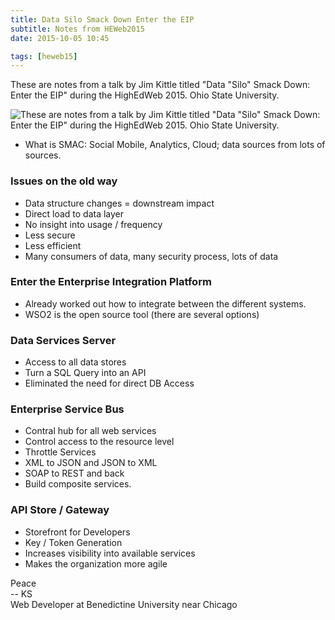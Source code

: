 ```yaml
---
title: Data Silo Smack Down Enter the EIP
subtitle: Notes from HEWeb2015
date: 2015-10-05 10:45

tags: [heweb15]
---
```


These are notes from a talk by Jim Kittle titled "Data "Silo" Smack Down: Enter the EIP" during the HighEdWeb 2015. Ohio State University. 

![These are notes from a talk by Jim Kittle titled "Data "Silo" Smack Down: Enter the EIP" during the HighEdWeb 2015. Ohio State University. ](https://s3-us-west-2.amazonaws.com/assets.kshermphoto.com/images/2015/heweb2015-eip.JPG)

* What is SMAC: Social Mobile, Analytics, Cloud; data sources from lots of sources.

### Issues on the old way 
* Data structure changes = downstream impact
* Direct load to data layer
* No insight into usage / frequency
* Less secure
* Less efficient
* Many consumers of data, many security process, lots of data

### Enter the Enterprise Integration Platform
* Already worked out how to integrate between the different systems. 
* WSO2 is the open source tool (there are several options)


### Data Services Server
* Access to all data stores
* Turn a SQL Query into an API
* Eliminated the need for direct DB Access

### Enterprise Service Bus
* Contral hub for all web services
* Control access to the resource level
* Throttle Services
* XML to JSON and JSON to XML
* SOAP to REST and back
* Build composite services. 

### API Store / Gateway
* Storefront for Developers
* Key / Token Generation
* Increases visibility into available services
* Makes the organization more agile


Peace<br>-- KS<br>Web Developer at Benedictine University near Chicago
